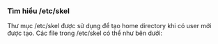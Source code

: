 ### Tìm hiểu /etc/skel

Thư mục /etc/skel được sử dụng để tạo home directory khi có user mới được tạo. Các file trong /etc/skel có thể như bên dưới:

<img src="">
